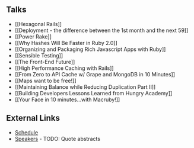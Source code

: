 ## Talks

* [[Hexagonal Rails]]
* [[Deployment - the difference between the 1st month and the next 59]]
* [[Power Rake]]
* [[Why Hashes Will Be Faster in Ruby 2.0]]
* [[Organizing and Packaging Rich Javascript Apps with Ruby]]
* [[Sensible Testing]]
* [[The Front-End Future]]
* [[High Performance Caching with Rails]]
* [[From Zero to API Cache w/ Grape and MongoDB in 10 Minutes]]
* [[Maps want to be free!]]
* [[Maintaining Balance while Reducing Duplication Part II]]
* [[Building Developers Lessons Learned from Hungry Academy]]
* [[Your Face in 10 minutes...with Macruby!]]

## External Links

* [Schedule](http://goruco.com/schedule/)
* [Speakers](http://goruco.com/speakers/) - TODO: Quote abstracts

